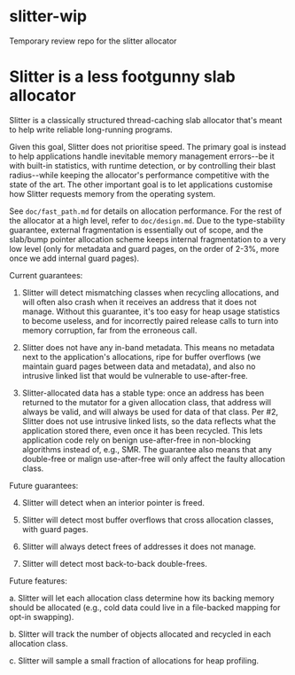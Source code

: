 # slitter-wip
Temporary review repo for the slitter allocator

Slitter is a less footgunny slab allocator
==========================================

Slitter is a classically structured thread-caching slab allocator
that's meant to help write reliable long-running programs.

Given this goal, Slitter does not prioritise speed.  The primary goal
is instead to help applications handle inevitable memory management
errors--be it with built-in statistics, with runtime detection, or by
controlling their blast radius--while keeping the allocator's
performance competitive with the state of the art.  The other
important goal is to let applications customise how Slitter requests
memory from the operating system.

See `doc/fast_path.md` for details on allocation performance.  For the
rest of the allocator at a high level, refer to `doc/design.md`.  Due
to the type-stability guarantee, external fragmentation is essentially
out of scope, and the slab/bump pointer allocation scheme keeps
internal fragmentation to a very low level (only for metadata and
guard pages, on the order of 2-3%, more once we add internal guard
pages).

Current guarantees:

1. Slitter will detect mismatching classes when recycling allocations,
   and will often also crash when it receives an address that it does
   not manage.  Without this guarantee, it's too easy for heap usage
   statistics to become useless, and for incorrectly paired release
   calls to turn into memory corruption, far from the erroneous call.

2. Slitter does not have any in-band metadata.  This means no metadata
   next to the application's allocations, ripe for buffer overflows
   (we maintain guard pages between data and metadata), and also no
   intrusive linked list that would be vulnerable to use-after-free.

3. Slitter-allocated data has a stable type: once an address has been
   returned to the mutator for a given allocation class, that address
   will always be valid, and will always be used for data of that
   class.  Per #2, Slitter does not use intrusive linked lists, so the
   data reflects what the application stored there, even once it has
   been recycled.  This lets application code rely on benign
   use-after-free in non-blocking algorithms instead of, e.g., SMR.
   The guarantee also means that any double-free or malign
   use-after-free will only affect the faulty allocation class.

Future guarantees:

4. Slitter will detect when an interior pointer is freed.

5. Slitter will detect most buffer overflows that cross allocation
   classes, with guard pages.

6. Slitter will always detect frees of addresses it does not manage.

7. Slitter will detect most back-to-back double-frees.

Future features:

a. Slitter will let each allocation class determine how its backing
   memory should be allocated (e.g., cold data could live in a
   file-backed mapping for opt-in swapping).

b. Slitter will track the number of objects allocated and recycled in
   each allocation class.

c. Slitter will sample a small fraction of allocations for heap
   profiling.
